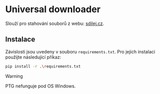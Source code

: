 # Universal downloader

Slouží pro stahování souborů z webu: [sdilej.cz](sdilej.cz).

## Instalace
Závislosti jsou uvedeny v souboru `requirements.txt`. Pro jejich instalaci použijte následující příkaz:
```bash
pip install -r .\requirements.txt
```

> [!warning]
> PTG nefunguje pod OS Windows.